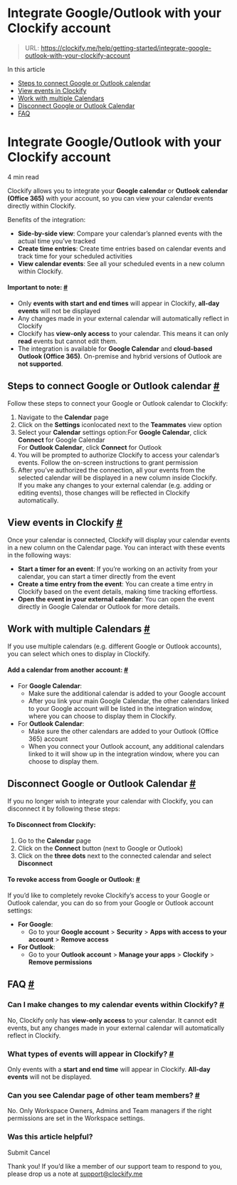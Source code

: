 # Integrate Google/Outlook with your Clockify account

> URL: https://clockify.me/help/getting-started/integrate-google-outlook-with-your-clockify-account

In this article

* [Steps to connect Google or Outlook calendar](#steps-to-connect-google-or-outlook-calendar)
* [View events in Clockify](#view-events-in-clockify)
* [Work with multiple Calendars](#work-with-multiple-calendars)
* [Disconnect Google or Outlook Calendar](#disconnect-google-or-outlook-calendar)
* [FAQ](#faq)

# Integrate Google/Outlook with your Clockify account

4 min read

Clockify allows you to integrate your **Google calendar** or **Outlook calendar (Office 365)** with your account, so you can view your calendar events directly within Clockify.

Benefits of the integration:

* **Side-by-side view**: Compare your calendar’s planned events with the actual time you’ve tracked
* **Create time entries**: Create time entries based on calendar events and track time for your scheduled activities
* **View calendar events**: See all your scheduled events in a new column within Clockify.

#### Important to note: [#](#important-to-note)

* Only **events with start and end times** will appear in Clockify, **all-day events** will not be displayed
* Any changes made in your external calendar will automatically reflect in Clockify
* Clockify has **view-only access** to your calendar. This means it can only **read** events but cannot edit them.
* The integration is available for **Google Calendar** and **cloud-based Outlook (Office 365)**. On-premise and hybrid versions of Outlook are **not supported**.

## Steps to connect Google or Outlook calendar [#](#steps-to-connect-google-or-outlook-calendar)

Follow these steps to connect your Google or Outlook calendar to Clockify:

1. Navigate to the **Calendar** page
2. Click on the **Settings** iconlocated next to the **Teammates** view option
3. Select your **Calendar** settings option:For **Google Calendar**, click **Connect** for Google Calendar  
   For **Outlook Calendar**, click **Connect** for Outlook
4. You will be prompted to authorize Clockify to access your calendar’s events. Follow the on-screen instructions to grant permission
5. After you’ve authorized the connection, all your events from the selected calendar will be displayed in a new column inside Clockify.  
   If you make any changes to your external calendar (e.g. adding or editing events), those changes will be reflected in Clockify automatically.

## View events in Clockify [#](#view-events-in-clockify)

Once your calendar is connected, Clockify will display your calendar events in a new column on the Calendar page. You can interact with these events in the following ways:

* **Start a timer for an event**: If you’re working on an activity from your calendar, you can start a timer directly from the event
* **Create a time entry from the event**: You can create a time entry in Clockify based on the event details, making time tracking effortless.
* **Open the event in your external calendar**: You can open the event directly in Google Calendar or Outlook for more details.

## Work with multiple Calendars [#](#work-with-multiple-calendars)

If you use multiple calendars (e.g. different Google or Outlook accounts), you can select which ones to display in Clockify.

#### Add a calendar from another account: [#](#add-a-calendar-from-another-account)

* For **Google Calendar**:  
  + Make sure the additional calendar is added to your Google account
  + After you link your main Google Calendar, the other calendars linked to your Google account will be listed in the integration window, where you can choose to display them in Clockify.
* For **Outlook Calendar**:  
  + Make sure the other calendars are added to your Outlook (Office 365) account
  + When you connect your Outlook account, any additional calendars linked to it will show up in the integration window, where you can choose to display them.

## Disconnect Google or Outlook Calendar [#](#disconnect-google-or-outlook-calendar)

If you no longer wish to integrate your calendar with Clockify, you can disconnect it by following these steps:

#### **To Disconnect from Clockify:**

1. Go to the **Calendar** page
2. Click on the **Connect** button (next to Google or Outlook)
3. Click on the **three dots** next to the connected calendar and select **Disconnect**

#### To revoke access from Google or Outlook: [#](#to-revoke-access-from-google-or-outlook)

If you’d like to completely revoke Clockify’s access to your Google or Outlook calendar, you can do so from your Google or Outlook account settings:

* **For Google**:
  + Go to your **Google account** > **Security** > **Apps with access to your account** > **Remove access**
* **For Outlook**:
  + Go to your **Outlook account** > **Manage your apps** > **Clockify** > **Remove permissions**

## FAQ [#](#faq)

### Can I make changes to my calendar events within Clockify? [#](#can-i-make-changes-to-my-calendar-events-within-clockify)

No, Clockify only has **view-only access** to your calendar. It cannot edit events, but any changes made in your external calendar will automatically reflect in Clockify.

### What types of events will appear in Clockify? [#](#what-types-of-events-will-appear-in-clockify)

Only events with a **start and end time** will appear in Clockify. **All-day events** will not be displayed.

### Can you see Calendar page of other team members? [#](#can-you-see-calendar-page-of-other-team-members)

No. Only Workspace Owners, Admins and Team managers if the right permissions are set in the Workspace settings.

### Was this article helpful?

Submit
Cancel

Thank you! If you’d like a member of our support team to respond to you, please drop us a note at support@clockify.me